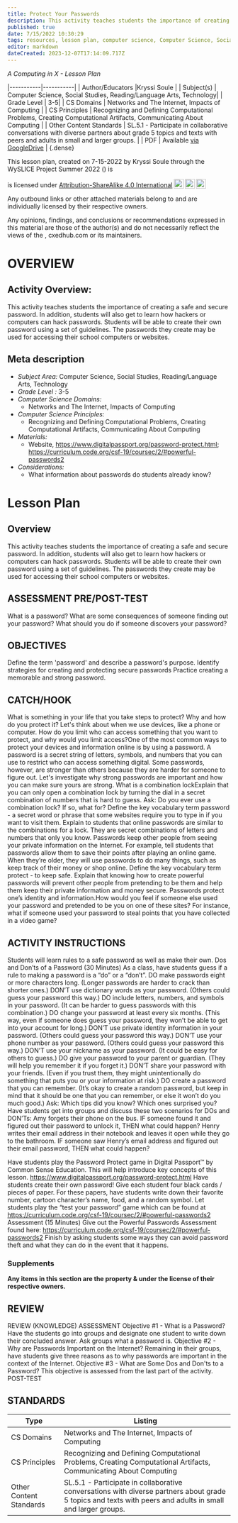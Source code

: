 ```yaml
---
title: Protect Your Passwords
description: This activity teaches students the importance of creating a safe and secure password. In addition, students will also get to learn how hackers or computers can hack passwords. Students will be able to create their own password using a set of guidelines. The passwords they create may be used for accessing their school computers or websites.
published: true
date: 7/15/2022 10:30:29
tags: resources, lesson plan, computer science, Computer Science, Social Studies, Reading/Language Arts, Technology 
editor: markdown
dateCreated: 2023-12-07T17:14:09.717Z
---
```

*A Computing in X - Lesson Plan*

|-----------|-----------|
| Author/Educators |Kryssi Soule |
| Subject(s) | Computer Science, Social Studies, Reading/Language Arts, Technology|
| Grade Level | 3-5|
| CS Domains | Networks and The Internet, Impacts of Computing |
| CS Principles | Recognizing and Defining Computational Problems, Creating Computational Artifacts, Communicating About Computing |
| Other Content Standards | SL.5.1 - Participate in collaborative conversations with diverse partners about grade 5 topics and texts with peers and adults in small and larger groups. | 
| PDF | Available [via GoogleDrive]() |
{.dense}






This lesson plan, created on 7-15-2022 by Kryssi Soule through the  WySLICE Project Summer 2022 () is  <p xmlns:cc="http://creativecommons.org/ns#" >  is licensed under <a href="http://creativecommons.org/licenses/by-sa/4.0/?ref=chooser-v1" target="_blank" rel="license noopener noreferrer" style="display:inline-block;">Attribution-ShareAlike 4.0 International<img style="height:22px!important;margin-left:3px;vertical-align:text-bottom;" src="https://mirrors.creativecommons.org/presskit/icons/cc.svg?ref=chooser-v1"><img style="height:22px!important;margin-left:3px;vertical-align:text-bottom;" src="https://mirrors.creativecommons.org/presskit/icons/by.svg?ref=chooser-v1"><img style="height:22px!important;margin-left:3px;vertical-align:text-bottom;" src="https://mirrors.creativecommons.org/presskit/icons/sa.svg?ref=chooser-v1"></a></p>


Any outbound links or other attached materials belong to and are individually licensed by their respective owners. 


Any opinions, findings, and conclusions or recommendations expressed in this material are those of the author(s) and do not necessarily reflect the views of the , cxedhub.com or its maintainers.


# OVERVIEW
## Activity Overview:  
This activity teaches students the importance of creating a safe and secure password. In addition, students will also get to learn how hackers or computers can hack passwords. Students will be able to create their own password using a set of guidelines. The passwords they create may be used for accessing their school computers or websites.
## Meta description
+ *Subject Area:* Computer Science, Social Studies, Reading/Language Arts, Technology 
+ *Grade Level :* 3-5 
+ *Computer Science Domains:*
   + Networks and The Internet, Impacts of Computing
+ *Computer Science Principles:*
   + Recognizing and Defining Computational Problems, Creating Computational Artifacts, Communicating About Computing
+ *Materials:* 
   + Website, https://www.digitalpassport.org/password-protect.html;  https://curriculum.code.org/csf-19/coursec/2/#powerful-passwords2
+ *Considerations:*
   + What information about passwords do students already know?


# Lesson Plan
## Overview
This activity teaches students the importance of creating a safe and secure password. In addition, students will also get to learn how hackers or computers can hack passwords. Students will be able to create their own password using a set of guidelines. The passwords they create may be used for accessing their school computers or websites.
## ASSESSMENT PRE/POST-TEST
What is a password?
What are some consequences of someone finding out your password?
What should you do if someone discovers your password?
## OBJECTIVES
Define the term 'password' and describe a password's purpose.
Identify strategies for creating and protecting secure passwords
Practice creating a memorable and strong password.


## CATCH/HOOK
What is something in your life that you take steps to protect? Why and how do you protect it? Let's think about when we use devices, like a phone or computer. How do you limit who can access something that you want to protect, and why would you limit access?One of the most common ways to protect your devices and information online is by using a password. A password is a secret string of letters, symbols, and numbers that you can use to restrict who can access something digital. Some passwords, however, are stronger than others because they are harder for someone to figure out. Let's investigate why strong passwords are important and how you can make sure yours are strong. What is a combination lockExplain that you can only open a combination lock by turning the dial in a secret combination of numbers that is hard to guess.
Ask: Do you ever use a combination lock? If so, what for?
Define the key vocabulary term password - a secret word or phrase that some websites require you to type in if you want to visit them.
Explain to students that online passwords are similar to the combinations for a lock. They are secret combinations of letters and numbers that only you know. Passwords keep other people from seeing your private information on the Internet. For example, tell students that passwords allow them to save their points after playing an online game. When they’re older, they will use passwords to do many things, such as keep track of their money or shop online.
Define the key vocabulary term protect - to keep safe.
Explain that knowing how to create powerful passwords will prevent other people from pretending to be them and help them keep their private information and money secure. Passwords protect one’s identity and information.How would you feel if someone else used your password and pretended to be you on one of these sites? For instance, what if someone used your password to steal points that you have collected in a video game?


## ACTIVITY INSTRUCTIONS
Students will learn rules to a safe password as well as make their own.
Dos and Don’ts of a Password  (30 Minutes)
As a class, have students guess if a rule to making a password is a “do” or a “don’t”. 
DO make passwords eight or more characters long. (Longer passwords are harder to crack than shorter ones.)
DON’T use dictionary words as your password. (Others could guess your password this way.)
DO include letters, numbers, and symbols in your password. (It can be harder to guess passwords with this combination.)
DO change your password at least every six months. (This way, even if someone does guess your password, they won’t be able to get into your account for long.)
DON’T use private identity information in your password. (Others could guess your password this way.)
DON’T use your phone number as your password. (Others could guess your password this way.)
DON’T use your nickname as your password. (It could be easy for others to guess.)
DO give your password to your parent or guardian. (They will help you remember it if you forget it.)
DON’T share your password with your friends. (Even if you trust them, they might unintentionally do something that puts you or your information at risk.)
DO create a password that you can remember. (It’s okay to create a random password, but keep in mind that it should be one that you can remember, or else it won’t do you much good.)
Ask: Which tips did you know? Which ones surprised you?
Have students get into groups and discuss these two scenarios for DOs and DON’Ts:
Amy forgets their phone on the bus. IF someone found it and figured out their password to unlock it, THEN what could happen? 
Henry writes their email address in their notebook and leaves it open while they go to the bathroom. IF someone saw Henry’s email address and figured out their email password, THEN what could happen? 


Have students play the Password Protect game in Digital Passport™ by Common Sense Education. This will help introduce key concepts of this lesson. https://www.digitalpassport.org/password-protect.html 
Have students create their own password! Give each student four black cards / pieces of paper. For these papers, have students write down their favorite number, cartoon character’s name, food, and a random symbol. 
Let students play the “test your password” game which can be found at https://curriculum.code.org/csf-19/coursec/2/#powerful-passwords2
Assessment (15 Minutes)
Give out the Powerful Passwords Assessment found here: https://curriculum.code.org/csf-19/coursec/2/#powerful-passwords2 
Finish by asking students some ways they can avoid password theft and what they can do in the event that it happens.


### Supplements
**Any items in this section are the property & under the license of their respective owners.**






## REVIEW
REVIEW
(KNOWLEDGE) ASSESSMENT
Objective #1 - What is a Password?
Have the students go into groups and designate one student to write down their concluded answer. Ask groups what a password is.
Objective #2 - Why are Passwords Important on the Internet?
Remaining in their groups, have students give three reasons as to why passwords are important in the context of the Internet.
Objective #3 - What are Some Dos and Don'ts to a Password?
This objective is assessed from the last part of the activity.
POST-TEST
## STANDARDS        
| Type | Listing | 
|-----------|-----------|
| CS Domains  | Networks and The Internet, Impacts of Computing|
| CS Principles   | Recognizing and Defining Computational Problems, Creating Computational Artifacts, Communicating About Computing|
| Other Content Standards | SL.5.1 - Participate in collaborative conversations with diverse partners about grade 5 topics and texts with peers and adults in small and larger groups.  |